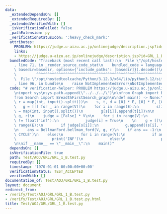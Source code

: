 ```yaml
---
data:
  _extendedDependsOn: []
  _extendedRequiredBy: []
  _extendedVerifiedWith: []
  _isVerificationFailed: false
  _pathExtension: py
  _verificationStatusIcon: ':heavy_check_mark:'
  attributes:
    PROBLEM: https://judge.u-aizu.ac.jp/onlinejudge/description.jsp?id=GRL_1_B
    links:
    - https://judge.u-aizu.ac.jp/onlinejudge/description.jsp?id=GRL_1_B
  bundledCode: "Traceback (most recent call last):\n  File \"/opt/hostedtoolcache/Python/3.12.3/x64/lib/python3.12/site-packages/onlinejudge_verify/documentation/build.py\"\
    , line 71, in _render_source_code_stat\n    bundled_code = language.bundle(stat.path,\
    \ basedir=basedir, options={'include_paths': [basedir]}).decode()\n          \
    \         ^^^^^^^^^^^^^^^^^^^^^^^^^^^^^^^^^^^^^^^^^^^^^^^^^^^^^^^^^^^^^^^^^^^^^^^^^^^^^^^^^\n\
    \  File \"/opt/hostedtoolcache/Python/3.12.3/x64/lib/python3.12/site-packages/onlinejudge_verify/languages/python.py\"\
    , line 96, in bundle\n    raise NotImplementedError\nNotImplementedError\n"
  code: "# verification-helper: PROBLEM https://judge.u-aizu.ac.jp/onlinejudge/description.jsp?id=GRL_1_B\n\
    \nimport sys\nsys.path.append(\"../../../\")\n\nfrom Graph import BellmanFord\n\
    from Search import BreadthFirstSearch_graph\n\ndef main() -> None:\n    V, E,\
    \ r = map(int, input().split())\n    s, t, d = [0] * E, [0] * E, [0] * E\n\n \
    \   g = [[] for _ in range(V)]\n    for i in range(E):\n        s[i], t[i], d[i]\
    \ = map(int, input().split())\n        g[s[i]].append(t[i])\n\n    dist = BreadthFirstSearch_graph.bfs(V,\
    \ g, r)\n    judge = [False] * V\n\n    for i in range(V):\n        if dist[i]\
    \ != float('inf'):\n            judge[i] = True\n    \n    g = []\n    for i in\
    \ range(E):\n        if judge[s[i]]:\n            g.append((s[i], t[i], d[i]))\n\
    \n    ans = BellmanFord.bellman_ford(V, g, r)\n    if ans == -1:\n        print('NEGATIVE\
    \ CYCLE')\n    else:\n        for i in range(V):\n            if ans[i] == float('inf'):\n\
    \                print('INF')\n            else:\n                print(ans[i])\n\
    \n\nif __name__ == \"__main__\":\n    main()"
  dependsOn: []
  isVerificationFile: true
  path: Test/AOJ/GRL/GRL_1_B.test.py
  requiredBy: []
  timestamp: '1970-01-01 00:00:00+00:00'
  verificationStatus: TEST_ACCEPTED
  verifiedWith: []
documentation_of: Test/AOJ/GRL/GRL_1_B.test.py
layout: document
redirect_from:
- /verify/Test/AOJ/GRL/GRL_1_B.test.py
- /verify/Test/AOJ/GRL/GRL_1_B.test.py.html
title: Test/AOJ/GRL/GRL_1_B.test.py
---
```

